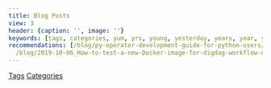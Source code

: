 ```yaml
---
title: Blog Posts
view: 3
header: {caption: '', image: ''}
keywords: [tags, categories, yum, yrs, young, yesterday, years, year, yarn, xgboost]
recommendations: [/blog/py-operator-development-guide-for-python-users/, /blog/2019-11-26_How-to-release-Python-package-from-GitHub-Actions-d5a1d8edba6e/,
  /blog/2019-10-06_How-to-test-a-new-Docker-image-for-digdag-workflow-on-CircleCI--c8bb92987877/]
---
```


[Tags](/tags)
[Categories](/categories)
